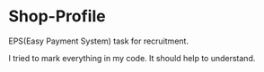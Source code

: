 # Shop-Profile
EPS(Easy Payment System) task for recruitment.


I tried to mark everything in my code. It should help to understand.
